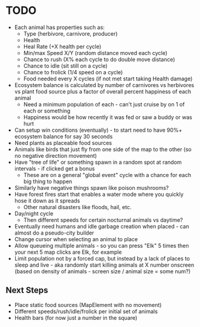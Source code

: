 # TODO

- Each animal has properties such as:
  - Type (herbivore, carnivore, producer)
  - Health
  - Heal Rate (+X health per cycle)
  - Min/max Speed X/Y (random distance moved each cycle)
  - Chance to rush (X% each cycle to do double move distance)
  - Chance to idle (sit still on a cycle)
  - Chance to frolick (1/4 speed on a cycle)
  - Food needed every X cycles (if not met start taking Health damage)
- Ecosystem balance is calculated by number of carnivores vs herbivores vs plant
  food source plus a factor of overall percent happiness of each animal
  - Need a minimum population of each - can't just cruise by on 1 of each or
    something
  - Happiness would be how recently it was fed or saw a buddy or was hurt
- Can setup win conditions (eventually) - to start need to have 90%+ ecosystem
  balance for say 30 seconds
- Need plants as placeable food sources
- Animals like birds that just fly from one side of the map to the other (so no
  negative direction movement)
- Have "tree of life" or something spawn in a random spot at random intervals -
  if clicked get a bonus
  - These are on a general "global event" cycle with a chance for each big thing
    to happen
- Similarly have negative things spawn like poison mushrooms?
- Have forest fires start that enables a water mode where you quickly hose it
  down as it spreads
  - Other natural disasters like floods, hail, etc.
- Day/night cycle
  - Then different speeds for certain nocturnal animals vs daytime?
- Eventually need humans and idle garbage creation when placed - can almost do a
  pseudo-city builder
- Change cursor when selecting an animal to place
- Allow queueing multiple animals - so you can press "Elk" 5 times then your
  next 5 map clicks are Elk, for example
- Limit population not by a forced cap, but instead by a lack of places to sleep
  and live - aka randomly start killing animals at X number onscreen (based on
  density of animals - screen size / animal size = some num?)

## Next Steps

- Place static food sources (MapElement with no movement)
- Different speeds/rush/idle/frolick per initial set of animals
- Health bars (for now just a number in the square)
